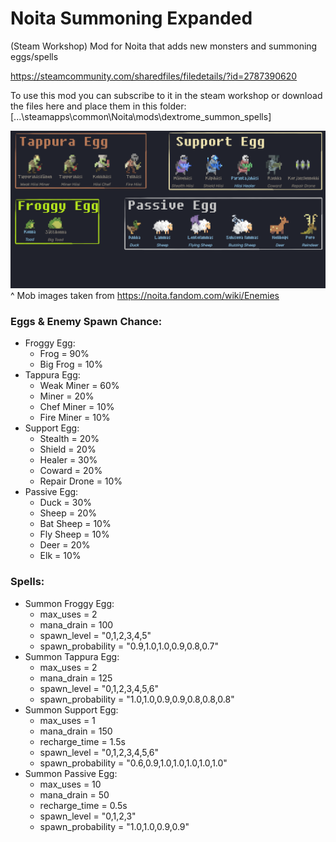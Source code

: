 # Noita Summoning Expanded
(Steam Workshop) Mod for Noita that adds new monsters and summoning eggs/spells

https://steamcommunity.com/sharedfiles/filedetails/?id=2787390620

To use this mod you can subscribe to it in the steam workshop or download the files here and place them in this folder: [...\steamapps\common\Noita\mods\dextrome_summon_spells]

![workshop_preview_image](https://github.com/Dextrome/noita-summoning-expanded/blob/main/workshop_preview_image.png)
^ Mob images taken from https://noita.fandom.com/wiki/Enemies

<h3>Eggs & Enemy Spawn Chance:</h3>

* Froggy Egg:
    - Frog = 90%
    - Big Frog = 10%
* Tappura Egg:
    - Weak Miner = 60%
    - Miner = 20%
    - Chef Miner = 10%
    - Fire Miner = 10%
* Support Egg:
    - Stealth = 20%
    - Shield = 20%
    - Healer = 30%
    - Coward = 20%
    - Repair Drone = 10%
* Passive Egg:
    - Duck = 30%
    - Sheep = 20%
    - Bat Sheep = 10%
    - Fly Sheep = 10%
    - Deer = 20%
    - Elk = 10%

<h3> Spells: </h3>

* Summon Froggy Egg:
    - max_uses                          = 2
    - mana_drain                        = 100
    - spawn_level                       = "0,1,2,3,4,5"
	- spawn_probability                 = "0.9,1.0,1.0,0.9,0.8,0.7"
* Summon Tappura Egg:
    - max_uses                          = 2
    - mana_drain                        = 125
    - spawn_level                       = "0,1,2,3,4,5,6"
	- spawn_probability                 = "1.0,1.0,0.9,0.9,0.8,0.8,0.8"
* Summon Support Egg:
    - max_uses                          = 1
    - mana_drain                        = 150
    - recharge_time                     = 1.5s
    - spawn_level                       = "0,1,2,3,4,5,6"
	- spawn_probability                 = "0.6,0.9,1.0,1.0,1.0,1.0,1.0"
* Summon Passive Egg:
    - max_uses                          = 10
    - mana_drain                        = 50
    - recharge_time                     = 0.5s
    - spawn_level                       = "0,1,2,3"
	- spawn_probability                 = "1.0,1.0,0.9,0.9"
    
